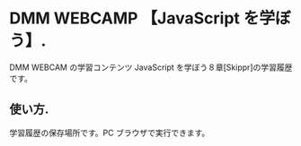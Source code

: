 # DMM WEBCAMP 【JavaScript を学ぼう】.

DMM WEBCAM の学習コンテンツ JavaScript を学ぼう８章[Skippr]の学習履歴です。

## 使い方.

学習履歴の保存場所です。PC ブラウザで実行できます。
